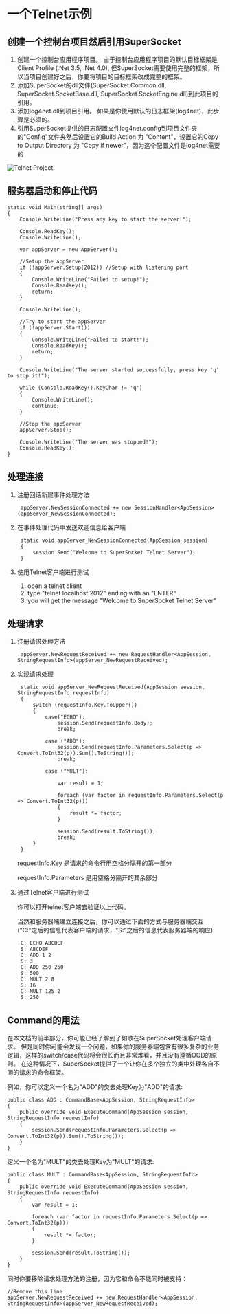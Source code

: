 #  一个Telnet示例

## 创建一个控制台项目然后引用SuperSocket

1. 创建一个控制台应用程序项目。 由于控制台应用程序项目的默认目标框架是Client Profile (.Net 3.5, .Net 4.0), 但SuperSocket需要使用完整的框架，所以当项目创建好之后，你要将项目的目标框架改成完整的框架。
2. 添加SuperSocket的dll文件(SuperSocket.Common.dll, SuperSocket.SocketBase.dll, SuperSocket.SocketEngine.dll)到此项目的引用。
3. 添加log4net.dll到项目引用。 如果是你使用默认的日志框架(log4net)，此步骤是必须的。 
4. 引用SuperSocket提供的日志配置文件log4net.config到项目文件夹的"Config"文件夹然后设置它的Build Action 为 "Content"，设置它的Copy to Output Directory 为 "Copy if newer"，因为这个配置文件是log4net需要的

![Telnet Project](images/telnetproject.jpg)


## 服务器启动和停止代码

	static void Main(string[] args)
	{
		Console.WriteLine("Press any key to start the server!");

		Console.ReadKey();
		Console.WriteLine();

		var appServer = new AppServer();

		//Setup the appServer
		if (!appServer.Setup(2012)) //Setup with listening port
		{
			Console.WriteLine("Failed to setup!");
			Console.ReadKey();
			return;
		}

		Console.WriteLine();

		//Try to start the appServer
		if (!appServer.Start())
		{
			Console.WriteLine("Failed to start!");
			Console.ReadKey();
			return;
		}

		Console.WriteLine("The server started successfully, press key 'q' to stop it!");

		while (Console.ReadKey().KeyChar != 'q')
		{
			Console.WriteLine();
			continue;
		}

		//Stop the appServer
		appServer.Stop();

		Console.WriteLine("The server was stopped!");
		Console.ReadKey();
	}



## 处理连接

1. 注册回话新建事件处理方法
	

		appServer.NewSessionConnected += new SessionHandler<AppSession>(appServer_NewSessionConnected);
	

2. 在事件处理代码中发送欢迎信息给客户端


		static void appServer_NewSessionConnected(AppSession session)
		{
			session.Send("Welcome to SuperSocket Telnet Server");
		}
	
3. 使用Telnet客户端进行测试

	1. open a telnet client
	2. type "telnet localhost 2012" ending with an "ENTER"
	3. you will get the message "Welcome to SuperSocket Telnet Server"

## 处理请求

1. 注册请求处理方法	
	
		appServer.NewRequestReceived += new RequestHandler<AppSession, StringRequestInfo>(appServer_NewRequestReceived);



2. 实现请求处理
	
		static void appServer_NewRequestReceived(AppSession session, StringRequestInfo requestInfo)
		{
			switch (requestInfo.Key.ToUpper())
			{
				case("ECHO"):
					session.Send(requestInfo.Body);
					break;

				case ("ADD"):
					session.Send(requestInfo.Parameters.Select(p => Convert.ToInt32(p)).Sum().ToString());
					break;

				case ("MULT"):

					var result = 1;

					foreach (var factor in requestInfo.Parameters.Select(p => Convert.ToInt32(p)))
					{
						result *= factor;
					}

					session.Send(result.ToString());
					break;
			}
		}

	requestInfo.Key 是请求的命令行用空格分隔开的第一部分

    requestInfo.Parameters 是用空格分隔开的其余部分

3. 通过Telnet客户端进行测试

	你可以打开telnet客户端去验证以上代码。

	当然和服务器端建立连接之后，你可以通过下面的方式与服务器端交互("C:"之后的信息代表客户端的请求，"S:"之后的信息代表服务器端的响应):

		C: ECHO ABCDEF
		S: ABCDEF
		C: ADD 1 2
		S: 3
		C: ADD 250 250
		S: 500
		C: MULT 2 8
		S: 16
		C: MULT 125 2
		S: 250


## Command的用法
在本文档的前半部分，你可能已经了解到了如歌在SuperSocket处理客户端请求。 但是同时你可能会发现一个问题，如果你的服务器端包含有很多复杂的业务逻辑，这样的switch/case代码将会很长而且非常难看，并且没有遵循OOD的原则。
在这种情况下，SuperSocket提供了一个让你在多个独立的类中处理各自不同的请求的命令框架。

例如，你可以定义一个名为"ADD"的类去处理Key为"ADD"的请求:

	public class ADD : CommandBase<AppSession, StringRequestInfo>
    {
        public override void ExecuteCommand(AppSession session, StringRequestInfo requestInfo)
        {
            session.Send(requestInfo.Parameters.Select(p => Convert.ToInt32(p)).Sum().ToString());
        }
    }
	
定义一个名为"MULT"的类去处理Key为"MULT"的请求:

	public class MULT : CommandBase<AppSession, StringRequestInfo>
    {
        public override void ExecuteCommand(AppSession session, StringRequestInfo requestInfo)
        {
            var result = 1;

            foreach (var factor in requestInfo.Parameters.Select(p => Convert.ToInt32(p)))
            {
                result *= factor;
            }

            session.Send(result.ToString());
        }
    }
 
 同时你要移除请求处理方法的注册，因为它和命令不能同时被支持：
 
	//Remove this line
	appServer.NewRequestReceived += new RequestHandler<AppSession, StringRequestInfo>(appServer_NewRequestReceived);